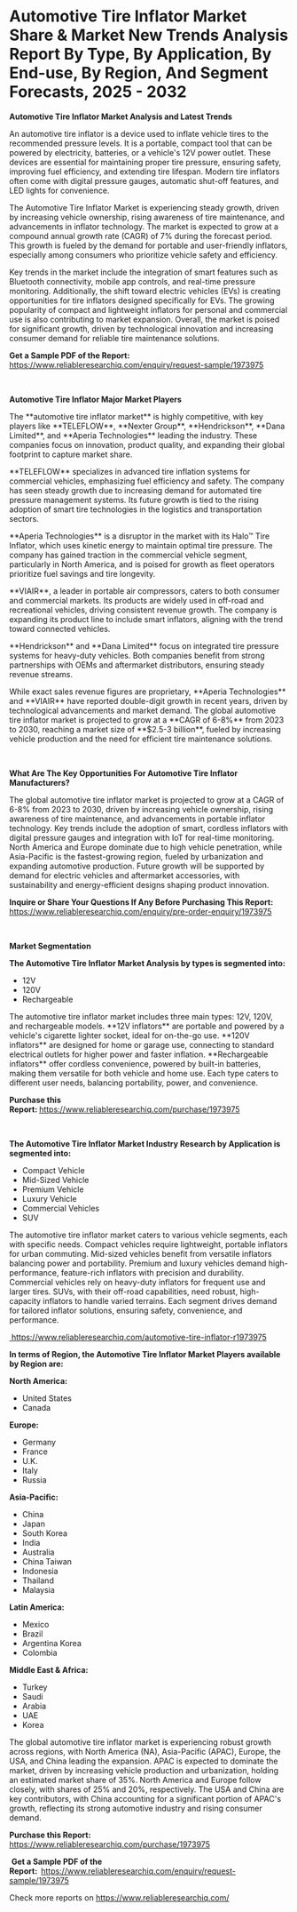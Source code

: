 <p><h1>Automotive Tire Inflator Market Share & Market New Trends Analysis Report By Type, By Application, By End-use, By Region, And Segment Forecasts, 2025 - 2032</h1></p><p><strong>Automotive Tire Inflator Market Analysis and Latest Trends</strong></p>
<p><p>An automotive tire inflator is a device used to inflate vehicle tires to the recommended pressure levels. It is a portable, compact tool that can be powered by electricity, batteries, or a vehicle's 12V power outlet. These devices are essential for maintaining proper tire pressure, ensuring safety, improving fuel efficiency, and extending tire lifespan. Modern tire inflators often come with digital pressure gauges, automatic shut-off features, and LED lights for convenience.</p><p>The Automotive Tire Inflator Market is experiencing steady growth, driven by increasing vehicle ownership, rising awareness of tire maintenance, and advancements in inflator technology. The market is expected to grow at a compound annual growth rate (CAGR) of 7% during the forecast period. This growth is fueled by the demand for portable and user-friendly inflators, especially among consumers who prioritize vehicle safety and efficiency.</p><p>Key trends in the market include the integration of smart features such as Bluetooth connectivity, mobile app controls, and real-time pressure monitoring. Additionally, the shift toward electric vehicles (EVs) is creating opportunities for tire inflators designed specifically for EVs. The growing popularity of compact and lightweight inflators for personal and commercial use is also contributing to market expansion. Overall, the market is poised for significant growth, driven by technological innovation and increasing consumer demand for reliable tire maintenance solutions.</p></p>
<p><strong>Get a Sample PDF of the Report:&nbsp;</strong> <a href="https://www.reliableresearchiq.com/enquiry/request-sample/1973975?utm_campaign=104&utm_medium=2&utm_source=Github&utm_content=ia&utm_term=23012025&utm_id=automotive-tire-inflator">https://www.reliableresearchiq.com/enquiry/request-sample/1973975</a></p>
<p>&nbsp;</p>
<p><strong>Automotive Tire Inflator Major Market Players</strong></p>
<p><p>The **automotive tire inflator market** is highly competitive, with key players like **TELEFLOW**, **Nexter Group**, **Hendrickson**, **Dana Limited**, and **Aperia Technologies** leading the industry. These companies focus on innovation, product quality, and expanding their global footprint to capture market share.</p><p>**TELEFLOW** specializes in advanced tire inflation systems for commercial vehicles, emphasizing fuel efficiency and safety. The company has seen steady growth due to increasing demand for automated tire pressure management systems. Its future growth is tied to the rising adoption of smart tire technologies in the logistics and transportation sectors.</p><p>**Aperia Technologies** is a disruptor in the market with its Halo™ Tire Inflator, which uses kinetic energy to maintain optimal tire pressure. The company has gained traction in the commercial vehicle segment, particularly in North America, and is poised for growth as fleet operators prioritize fuel savings and tire longevity.</p><p>**VIAIR**, a leader in portable air compressors, caters to both consumer and commercial markets. Its products are widely used in off-road and recreational vehicles, driving consistent revenue growth. The company is expanding its product line to include smart inflators, aligning with the trend toward connected vehicles.</p><p>**Hendrickson** and **Dana Limited** focus on integrated tire pressure systems for heavy-duty vehicles. Both companies benefit from strong partnerships with OEMs and aftermarket distributors, ensuring steady revenue streams.</p><p>While exact sales revenue figures are proprietary, **Aperia Technologies** and **VIAIR** have reported double-digit growth in recent years, driven by technological advancements and market demand. The global automotive tire inflator market is projected to grow at a **CAGR of 6-8%** from 2023 to 2030, reaching a market size of **$2.5-3 billion**, fueled by increasing vehicle production and the need for efficient tire maintenance solutions.</p></p>
<p>&nbsp;</p>
<p><strong>What Are The Key Opportunities For Automotive Tire Inflator Manufacturers?</strong></p>
<p><p>The global automotive tire inflator market is projected to grow at a CAGR of 6-8% from 2023 to 2030, driven by increasing vehicle ownership, rising awareness of tire maintenance, and advancements in portable inflator technology. Key trends include the adoption of smart, cordless inflators with digital pressure gauges and integration with IoT for real-time monitoring. North America and Europe dominate due to high vehicle penetration, while Asia-Pacific is the fastest-growing region, fueled by urbanization and expanding automotive production. Future growth will be supported by demand for electric vehicles and aftermarket accessories, with sustainability and energy-efficient designs shaping product innovation.</p></p>
<p><strong>Inquire or Share Your Questions If Any Before Purchasing This Report:</strong> <a href="https://www.reliableresearchiq.com/enquiry/pre-order-enquiry/1973975?utm_campaign=104&utm_medium=2&utm_source=Github&utm_content=ia&utm_term=23012025&utm_id=automotive-tire-inflator">https://www.reliableresearchiq.com/enquiry/pre-order-enquiry/1973975</a></p>
<p>&nbsp;</p>
<p><strong>Market Segmentation</strong></p>
<p><strong>The Automotive Tire Inflator Market Analysis by types is segmented into:</strong></p>
<p><ul><li>12V</li><li>120V</li><li>Rechargeable</li></ul></p>
<p><p>The automotive tire inflator market includes three main types: 12V, 120V, and rechargeable models. **12V inflators** are portable and powered by a vehicle's cigarette lighter socket, ideal for on-the-go use. **120V inflators** are designed for home or garage use, connecting to standard electrical outlets for higher power and faster inflation. **Rechargeable inflators** offer cordless convenience, powered by built-in batteries, making them versatile for both vehicle and home use. Each type caters to different user needs, balancing portability, power, and convenience.</p></p>
<p><strong>Purchase this Report:&nbsp;</strong><a href="https://www.reliableresearchiq.com/purchase/1973975?utm_campaign=104&utm_medium=2&utm_source=Github&utm_content=ia&utm_term=23012025&utm_id=automotive-tire-inflator">https://www.reliableresearchiq.com/purchase/1973975</a></p>
<p>&nbsp;</p>
<p><strong>The Automotive Tire Inflator Market Industry Research by Application is segmented into:</strong></p>
<p><ul><li>Compact Vehicle</li><li>Mid-Sized Vehicle</li><li>Premium Vehicle</li><li>Luxury Vehicle</li><li>Commercial Vehicles</li><li>SUV</li></ul></p>
<p><p>The automotive tire inflator market caters to various vehicle segments, each with specific needs. Compact vehicles require lightweight, portable inflators for urban commuting. Mid-sized vehicles benefit from versatile inflators balancing power and portability. Premium and luxury vehicles demand high-performance, feature-rich inflators with precision and durability. Commercial vehicles rely on heavy-duty inflators for frequent use and larger tires. SUVs, with their off-road capabilities, need robust, high-capacity inflators to handle varied terrains. Each segment drives demand for tailored inflator solutions, ensuring safety, convenience, and performance.</p></p>
<p><a href="https://www.reliableresearchiq.com/automotive-tire-inflator-r1973975?utm_campaign=104&utm_medium=2&utm_source=Github&utm_content=ia&utm_term=23012025&utm_id=automotive-tire-inflator">&nbsp;https://www.reliableresearchiq.com/automotive-tire-inflator-r1973975</a></p>
<p><strong>In terms of Region, the Automotive Tire Inflator Market Players available by Region are:</strong></p>
<p>
    <p> <strong> North America: </strong>
        <ul>
            <li>United States</li>
            <li>Canada</li>
        </ul>
        </p> 
    <p> <strong> Europe: </strong>
        <ul>
            <li>Germany</li>
            <li>France</li>
            <li>U.K.</li>
            <li>Italy</li>
            <li>Russia</li>
        </ul>
        </p> 
    <p> <strong> Asia-Pacific: </strong>
        <ul>
            <li>China</li>
            <li>Japan</li>
            <li>South Korea</li>
            <li>India</li>
            <li>Australia</li>
            <li>China Taiwan</li>
            <li>Indonesia</li>
            <li>Thailand</li>
            <li>Malaysia</li>
        </ul>
        </p> 
    <p> <strong> Latin America: </strong>
        <ul>
            <li>Mexico</li>
            <li>Brazil</li>
            <li>Argentina Korea</li>
            <li>Colombia</li>
        </ul>
        </p> 
    <p> <strong> Middle East & Africa: </strong>
        <ul>
            <li>Turkey</li>
            <li>Saudi</li>
            <li>Arabia</li>
            <li>UAE</li>
            <li>Korea</li>
        </ul>
    </p>
    </p>
<p><p>The global automotive tire inflator market is experiencing robust growth across regions, with North America (NA), Asia-Pacific (APAC), Europe, the USA, and China leading the expansion. APAC is expected to dominate the market, driven by increasing vehicle production and urbanization, holding an estimated market share of 35%. North America and Europe follow closely, with shares of 25% and 20%, respectively. The USA and China are key contributors, with China accounting for a significant portion of APAC's growth, reflecting its strong automotive industry and rising consumer demand.</p></p>
<p><strong>Purchase this Report: </strong><a href="https://www.reliableresearchiq.com/purchase/1973975?utm_campaign=104&utm_medium=2&utm_source=Github&utm_content=ia&utm_term=23012025&utm_id=automotive-tire-inflator">https://www.reliableresearchiq.com/purchase/1973975</a></p>
<p>&nbsp;<strong>Get a Sample PDF of the Report:&nbsp;&nbsp;</strong><a href="https://www.reliableresearchiq.com/enquiry/request-sample/1973975?utm_campaign=104&utm_medium=2&utm_source=Github&utm_content=ia&utm_term=23012025&utm_id=automotive-tire-inflator">https://www.reliableresearchiq.com/enquiry/request-sample/1973975</a></p>
<p><strong></strong></p>
<p>Check more reports on <a href="https://www.reliableresearchiq.com/?utm_campaign=104&utm_medium=2&utm_source=Github&utm_content=ia&utm_term=23012025&utm_id=automotive-tire-inflator">https://www.reliableresearchiq.com/</a></p>
